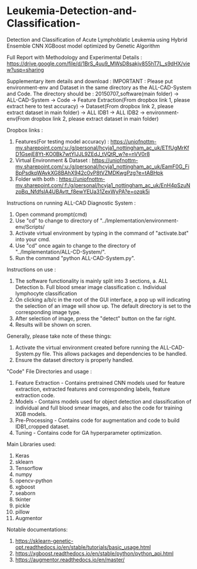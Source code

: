 # Leukemia-Detection-and-Classification-
Detection and Classification of Acute Lymphoblatic Leukemia using Hybrid Ensemble CNN XGBoost model optimized by Genetic Algorithm


Full Report with Methodology and Experimental Details : https://drive.google.com/file/d/1BrS_4uu9_MWsD8sakjv855hT7L_s9dHX/view?usp=sharing


Supplementary item details and download : 
IMPORTANT : Please put environment-env and Dataset in the same directory as the ALL-CAD-System and Code.
The directory should be : 
20150707_software(main folder)
	-> ALL-CAD-System
	-> Code
		-> Feature Extraction(From dropbox link 1, please extract here to test accuracy)
	-> Dataset(From dropbox link 2, please extract dataset in main folder)
		-> ALL IDB1
		-> ALL IDB2
	-> environment-env(From dropbox link 2, please extract dataset in main folder)

Dropbox links : 

1) Features(For testing model accuracy) : https://uniofnottm-my.sharepoint.com/:u:/g/personal/hcyja1_nottingham_ac_uk/ETfUgMrKfD1GsejE8Yt-KO0Bk7wtYlJJL9ZEdJ_tVQtR_w?e=nVV0r8
2) Virtual Environment & Dataset : https://uniofnottm-my.sharepoint.com/:u:/g/personal/hcyja1_nottingham_ac_uk/EamF0G_FiBpPsdkqWAvkXG8BAhX942c0vP8tVZMDKwgPzg?e=tABHpk
3) Folder with both : https://uniofnottm-my.sharepoint.com/:f:/g/personal/hcyja1_nottingham_ac_uk/EnH4pSzuNzpBq_NfdfsIA4UBAvtt_f8ewYEUa31ZexWyPA?e=ozqk5i

Instructions on running ALL-CAD Diagnostic System : 
1) Open command prompt(cmd) 
2) Use "cd" to change to directory of "../Implementation/environment-env/Scripts/
3) Activate virtual environment by typing in the command of "activate.bat" into your cmd.
4) Use "cd" once again to change to the directory of "../Implementation/ALL-CD-System/".
5) Run the command "python ALL-CAD-System.py".

Instructions on use : 
1) The software functionality is mainly split into 3 sections,
   a. ALL Detection
   b. Full blood smear image classification
   c. Individual lymphocyte classification
2) On clicking a/b/c in the root of the GUI interface, a pop up will indicating the selection of an image will show up. The default directory is set to the corresponding image type. 
3) After selection of image, press the "detect" button on the far right.
4) Results will be shown on scren. 

Generally, please take note of these things:
1) Activate the virtual environment created before running the ALL-CAD-System.py file. This allows packages and dependencies to be handled. 
2) Ensure the dataset directory is properly handled.

"Code" File Directories and usage : 
1) Feature Extraction - Contains pretrained CNN models used for feature extraction, extracted features and corresponding labels, feature extraction code. 
2) Models - Contains models used for object detection and classification of individual and full blood smear images, and also the code for training XGB models.
3) Pre-Processing - Contains code for augmentation and code to build IDB1_cropped dataset.
4) Tuning - Contains code for GA hyperparameter optimization.


Main Libraries used:
1) Keras
2) sklearn
3) Tensorflow
4) numpy
5) opencv-python
6) xgboost
7) seaborn
8) tkinter
9) pickle 
10) pillow
11) Augmentor

Notable documentations:
1) https://sklearn-genetic-opt.readthedocs.io/en/stable/tutorials/basic_usage.html
2) https://xgboost.readthedocs.io/en/stable/python/python_api.html
3) https://augmentor.readthedocs.io/en/master/

